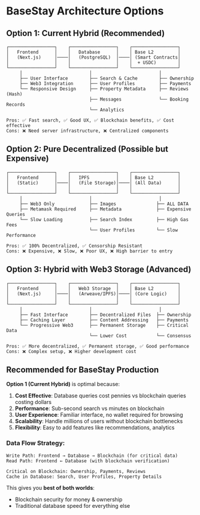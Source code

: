 # BaseStay Architecture Options

## Option 1: Current Hybrid (Recommended)
```
┌─────────────────┐    ┌─────────────────┐    ┌─────────────────┐
│   Frontend      │    │   Database      │    │ Base L2         │
│   (Next.js)     │────│   (PostgreSQL)  │────│ (Smart Contracts│
│                 │    │                 │    │  + USDC)        │
└─────────────────┘    └─────────────────┘    └─────────────────┘
     │                         │                         │
     ├── User Interface        ├── Search & Cache        ├── Ownership
     ├── Web3 Integration      ├── User Profiles         ├── Payments
     └── Responsive Design     ├── Property Metadata     ├── Reviews (Hash)
                               ├── Messages              └── Booking Records
                               └── Analytics

Pros: ✅ Fast search, ✅ Good UX, ✅ Blockchain benefits, ✅ Cost effective
Cons: ❌ Need server infrastructure, ❌ Centralized components
```

## Option 2: Pure Decentralized (Possible but Expensive)
```
┌─────────────────┐    ┌─────────────────┐    ┌─────────────────┐
│   Frontend      │    │   IPFS          │    │ Base L2         │  
│   (Static)      │────│   (File Storage)│────│ (All Data)      │
│                 │    │                 │    │                 │
└─────────────────┘    └─────────────────┘    └─────────────────┘
     │                         │                         │
     ├── Web3 Only             ├── Images               ├── ALL DATA
     ├── Metamask Required     ├── Metadata             ├── Expensive Queries
     └── Slow Loading          ├── Search Index         ├── High Gas Fees   
                               └── User Profiles        └── Slow Performance

Pros: ✅ 100% Decentralized, ✅ Censorship Resistant
Cons: ❌ Expensive, ❌ Slow, ❌ Poor UX, ❌ High barrier to entry
```

## Option 3: Hybrid with Web3 Storage (Advanced)
```
┌─────────────────┐    ┌─────────────────┐    ┌─────────────────┐
│   Frontend      │    │   Web3 Storage  │    │ Base L2         │
│   (Next.js)     │────│   (Arweave/IPFS)│────│ (Core Logic)    │
│                 │    │                 │    │                 │
└─────────────────┘    └─────────────────┘    └─────────────────┘
     │                         │                         │
     ├── Fast Interface        ├── Decentralized Files  ├── Ownership
     ├── Caching Layer         ├── Content Addressing   ├── Payments  
     └── Progressive Web3      ├── Permanent Storage    ├── Critical Data
                               └── Lower Cost           └── Consensus

Pros: ✅ More decentralized, ✅ Permanent storage, ✅ Good performance
Cons: ❌ Complex setup, ❌ Higher development cost
```

## Recommended for BaseStay Production

**Option 1 (Current Hybrid)** is optimal because:

1. **Cost Effective**: Database queries cost pennies vs blockchain queries costing dollars
2. **Performance**: Sub-second search vs minutes on blockchain
3. **User Experience**: Familiar interface, no wallet required for browsing
4. **Scalability**: Handle millions of users without blockchain bottlenecks
5. **Flexibility**: Easy to add features like recommendations, analytics

### Data Flow Strategy:
```
Write Path: Frontend → Database → Blockchain (for critical data)
Read Path: Frontend ← Database (with blockchain verification)

Critical on Blockchain: Ownership, Payments, Reviews
Cache in Database: Search, User Profiles, Property Details
```

This gives you **best of both worlds**:
- Blockchain security for money & ownership
- Traditional database speed for everything else
